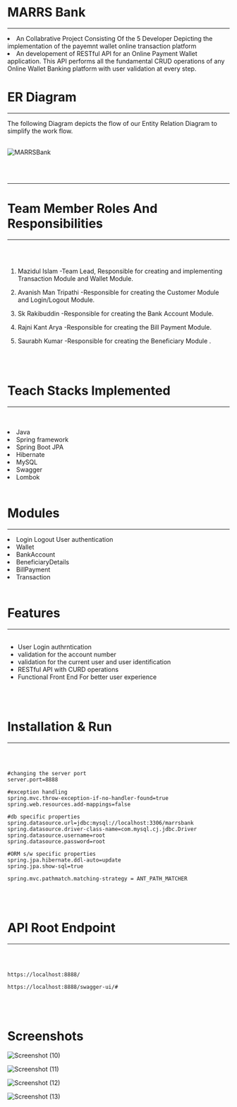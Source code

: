# MARRS Bank
<hr>
<li>An Collabrative Project Consisting Of the 5 Developer Depicting the implementation of the payemnt wallet online transaction platform
<li>An developement of RESTful API for an Online Payment Wallet application. This API performs all the fundamental CRUD operations of any Online Wallet Banking platform with user validation at every step.
<br>
  
# ER Diagram
<hr>
The following Diagram depicts the flow of our Entity Relation Diagram to simplify the work flow.
<br>
<br>
    
![MARRSBank](https://user-images.githubusercontent.com/71971788/208382831-dc09caba-21ef-4125-9216-60a707fe182e.svg)

<br>
<br>
<hr>
  
# Team Member Roles And Responsibilities
  
<hr>
<br>
<br>

1) Mazidul Islam  -Team Lead, Responsible for creating and implementing Transaction Module and Wallet Module.

2) Avanish Man Tripathi -Responsible for creating the Customer Module and Login/Logout Module. 

3) Sk Rakibuddin -Responsible for creating the Bank Account Module.

4) Rajni Kant Arya -Responsible for creating the Bill Payment Module.

5) Saurabh Kumar  -Responsible for creating the Beneficiary Module .

<br>
<br>

# Teach Stacks Implemented
<hr>
<br>
<br>
<li>Java
<li>Spring framework
<li>Spring Boot JPA
<li>Hibernate
<li>MySQL
<li>Swagger
<li>Lombok

  

<br>
<br>



# Modules
<hr>
<li>Login Logout User authentication
<li>Wallet
<li>BankAccount
<li>BeneficiaryDetails
<li>BillPayment
<li>Transaction

<br>
<br>

# Features
<hr>
<br>

- User Login authrntication
- validation for the account number
- validation for the current user and user identification
- RESTful API with CURD operations
- Functional Front End For better user experience

<br>
<br>

# Installation & Run
<hr>
<br>
<br>

```
#changing the server port
server.port=8888

#exception handling
spring.mvc.throw-exception-if-no-handler-found=true
spring.web.resources.add-mappings=false

#db specific properties
spring.datasource.url=jdbc:mysql://localhost:3306/marrsbank
spring.datasource.driver-class-name=com.mysql.cj.jdbc.Driver
spring.datasource.username=root
spring.datasource.password=root

#ORM s/w specific properties
spring.jpa.hibernate.ddl-auto=update
spring.jpa.show-sql=true

spring.mvc.pathmatch.matching-strategy = ANT_PATH_MATCHER

```

<br>
<br>

# API Root Endpoint
<hr>
<br>
<br>

```
https://localhost:8888/
```

```
https://localhost:8888/swagger-ui/#
```
<br>
<br>


# Screenshots

![Screenshot (10)](https://user-images.githubusercontent.com/96742231/208315127-861e749e-903d-4325-a06b-bb60dc35e455.png)

![Screenshot (11)](https://user-images.githubusercontent.com/96742231/208315189-69396a14-28e7-4c2d-9064-38428d422772.png)

![Screenshot (12)](https://user-images.githubusercontent.com/96742231/208315125-105b27f7-5b85-4b99-9a10-e96d3fd6782f.png)

![Screenshot (13)](https://user-images.githubusercontent.com/96742231/208315126-36af5e00-08ae-4d79-a728-42dedf02887b.png)






 

